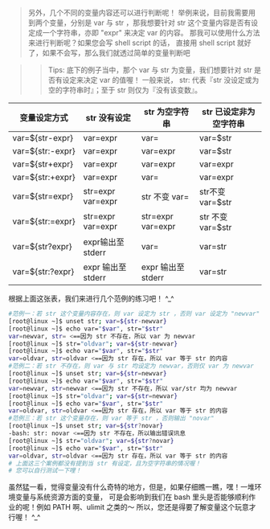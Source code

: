 > 另外，几个不同的变量内容还可以进行判断呢！ 举例来说，目前我需要用到两个变量，分别是 var 与 str ，那我想要针对 str 这个变量内容是否有设定成一个字符串，亦即 "expr" 来决定 var 的内容。 那我可以使用什么方法来进行判断呢？如果您会写 shell script 的话， 直接用 shell script 就好了，如果不会写，那么我们就透过简单的变量判断吧

>> Tips:
>> 底下的例子当中，那个 var 与 str 为变量，我们想要针对 str 是否有设定来决定 var 的值喔！ 一般来说， str: 代表『str 没设定或为空的字符串时』；至于 str 则仅为『没有该变数』。

| 变量设定方式     | str 没有设定       | str 为空字符串     | str 已设定非为空字符串 |
| ---------------- | ------------------ | ------------------ | ---------------------- |
| var=${str-expr}  | var=expr           | var=               | var=$str               |
| var=${str:-expr} | var=expr           | var=expr           | var=$str               |
| var=${str+expr}  | var=expr           | var=expr           | var=expr               |
| var=${str:+expr} | var=expr           | var=               | var=expr               |
| var=${str=expr}  | str=expr  var=expr | str 不变  var=     | str不变  var=$str      |
| var=${str:=expr} | str=expr  var=expr | str=expr  var=expr | str 不变  var=$str     |
| var=${str?expr}  | expr输出至stderr   | var=               | var=str                |
| var=${str:?expr} | expr 输出至 stderr | expr 输出至stderr  | var=str                |

根据上面这张表，我们来进行几个范例的练习吧！ ^\_^

```bash
#范例一：若 str 这个变量内容存在，则 var 设定为 str ，否则 var 设定为 "newvar"
[root@linux ~]$ unset str; var=${str-newvar}
[root@linux ~]$ echo var="$var", str="$str"
var=newvar, str= <==因为 str 不存在，所以 var 为 newvar
[root@linux ~]$ str="oldvar"; var=${str-newvar}
[root@linux ~]$ echo var="$var", str="$str"
var=oldvar, str=oldvar <==因为 str 存在，所以 var 等于 str 的内容
#范例二：若 str 不存在，则 var 与 str 均设定为 newvar，否则仅 var 为 newvar
[root@linux ~]$ unset str; var=${str=newvar}
[root@linux ~]$ echo var="$var", str="$str"
var=newvar, str=newvar <==因为 str 不存在，所以 var/str 均为 newvar
[root@linux ~]$ str="oldvar"; var=${str=newvar}
[root@linux ~]$ echo var="$var", str="$str"
var=oldvar, str=oldvar <==因为 str 存在，所以 var 等于 str 的内容
#范例三：若 str 这个变量存在，则 var 等于 str ，否则输出 "novar"
[root@linux ~]$ unset str; var=${str?novar}
-bash: str: novar <==因为 str 不存在，所以输出错误讯息
[root@linux ~]$ str="oldvar"; var=${str?novar}
[root@linux ~]$ echo var="$var", str="$str"
var=oldvar, str=oldvar <==因为 str 存在，所以 var 等于 str 的内容
# 上面这三个案例都没有提到当 str 有设定，且为空字符串的情况喔！
# 您可以自行测试一下哩！
```

虽然猛一看，觉得变量没有什么奇特的地方，但是，如果仔细瞧一瞧，嘿！一堆环境变量与系统资源方面的变量， 可是会影响到我们在 bash 里头是否能够顺利作业的呢！例如 PATH 啊、ulimit 之类的～ 所以，您还是得要了解变量这个玩意才行喔！ ^\_^
